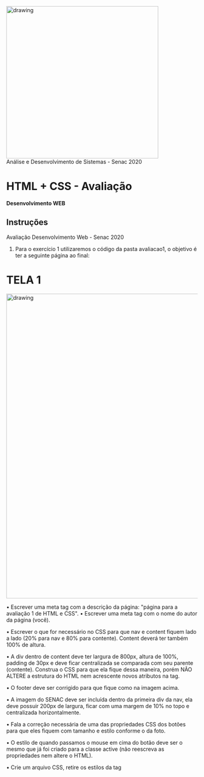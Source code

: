 <img src="https://www.ead.senac.br/arquivo/api/download/publico/1134" alt="drawing" width="400"/><br>
Análise e Desenvolvimento de Sistemas - Senac 2020
# HTML + CSS  - Avaliação

**Desenvolvimento WEB**

## Instruções
Avaliação Desenvolvimento Web - Senac 2020

1.	Para o exercício 1 utilizaremos o código da pasta avaliacao1, o objetivo é ter a seguinte página ao final:
 
# TELA 1

<img src="/img/tela1.png" alt="drawing" width="800"/>

•	Escrever uma meta tag com a descrição da página: "página para a avaliação 1 de HTML e CSS".
•	Escrever uma meta tag com o nome do autor da página (você).

•	Escrever o que for necessário no CSS para que nav e content fiquem lado a lado (20% para nav e 80% para contente). Content deverá ter também 100% de altura.

•	A div dentro de content deve ter largura de 800px, altura de 100%, padding de 30px e deve ficar centralizada se comparada com seu parente (contente). Construa o CSS para que ela fique dessa maneira, porém NÃO ALTERE a estrutura do HTML nem acrescente novos atributos na tag.

•	O footer deve ser corrigido para que fique como na imagem acima.

•	A imagem do SENAC deve ser incluída dentro da primeira div da nav, ela deve possuir 200px de largura, ficar com uma margem de 10% no topo e centralizada horizontalmente.

•	Fala a correção necessária de uma das propriedades CSS dos botões para que eles fiquem com tamanho e estilo conforme o da foto. 

•	O estilo de quando passamos o mouse em cima do botão deve ser o mesmo que já foi criado para a classe active (não reescreva as propriedades nem altere o HTML).

•	Crie um arquivo CSS, retire os estilos da tag <style>, inclua no novo arquivo e importe no HTML index.html.

•	Crie as páginas sobre.html e contanto.html com estilo igual ao index.html (não esqueça de alterar os links e o active dos botões).

2.	Desenvolva a tela inicial (antes do login) do site github.com:
 
# TELA 2

•	Você deverá fazer um print de como a tela aparece no seu navegador e incluir junto com a solução.
•	Não precisa realizar as ações dos botões da navbar, nem criar os ícones de flechas.
•	O links não precisam enviar para as páginas originais, eles podem ser vazios.
•	Você não precisa desenvolver o resto da página, apenas o que aparece no print acima. (navbar com “built for developers” + formulário).

**Critérios de avaliação:**
- Organização do código;
- Utilização inteligente de seletores;
- Fidelidade aos tamanhos;
- Fidelidade às cores e transparências;

**Boa diversão!**
